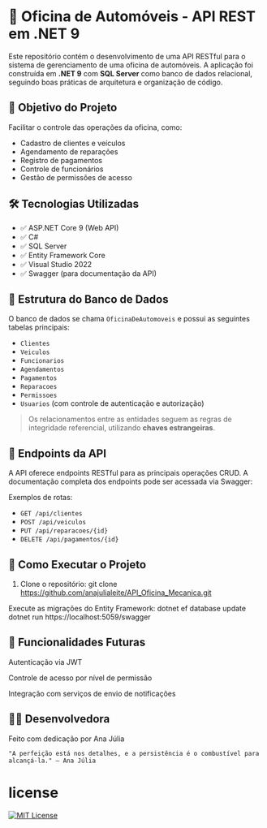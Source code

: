 # 🚗 Oficina de Automóveis - API REST em .NET 9

Este repositório contém o desenvolvimento de uma API RESTful para o sistema de gerenciamento de uma oficina de automóveis. A aplicação foi construída em **.NET 9** com **SQL Server** como banco de dados relacional, seguindo boas práticas de arquitetura e organização de código.

## 📌 Objetivo do Projeto

Facilitar o controle das operações da oficina, como:

- Cadastro de clientes e veículos
- Agendamento de reparações
- Registro de pagamentos
- Controle de funcionários
- Gestão de permissões de acesso

## 🛠️ Tecnologias Utilizadas

- ✅ ASP.NET Core 9 (Web API)
- ✅ C#
- ✅ SQL Server
- ✅ Entity Framework Core
- ✅ Visual Studio 2022
- ✅ Swagger (para documentação da API)

## 🧩 Estrutura do Banco de Dados

O banco de dados se chama `OficinaDeAutomoveis` e possui as seguintes tabelas principais:

- `Clientes`
- `Veiculos`
- `Funcionarios`
- `Agendamentos`
- `Pagamentos`
- `Reparacoes`
- `Permissoes`
- `Usuarios` (com controle de autenticação e autorização)

> Os relacionamentos entre as entidades seguem as regras de integridade referencial, utilizando **chaves estrangeiras**.

## 🔌 Endpoints da API

A API oferece endpoints RESTful para as principais operações CRUD. A documentação completa dos endpoints pode ser acessada via Swagger:


Exemplos de rotas:

- `GET /api/clientes`
- `POST /api/veiculos`
- `PUT /api/reparacoes/{id}`
- `DELETE /api/pagamentos/{id}`

## 🧪 Como Executar o Projeto

1. Clone o repositório:
git clone https://github.com/anajulialeite/API_Oficina_Mecanica.git

Execute as migrações do Entity Framework:
dotnet ef database update
dotnet run
https://localhost:5059/swagger

## 🚀 Funcionalidades Futuras

Autenticação via JWT

Controle de acesso por nível de permissão

Integração com serviços de envio de notificações

## 👩‍💻 Desenvolvedora

Feito com dedicação por Ana Júlia

    "A perfeição está nos detalhes, e a persistência é o combustível para alcançá-la." – Ana Júlia

# license

[![MIT License](https://img.shields.io/badge/License-MIT-green.svg)](./LICENSE)
